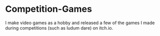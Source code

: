 # Competition-Games
I make video games as a hobby and released a few of the games I made during competitions (such as ludum dare) on itch.io.
